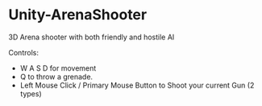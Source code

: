 # Unity-ArenaShooter
3D Arena shooter with both friendly and hostile AI

Controls:

* W A S D for movement
* Q to throw a grenade.
* Left Mouse Click / Primary Mouse Button to Shoot your current Gun (2 types)

